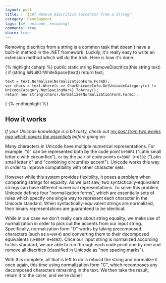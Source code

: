 ```yaml
---
layout: post
title: ! '[C#] Remove diacritics (accents) from a string' 
category: Development
tags: [c#, unicode, encoding]
comments: true
share: true
---
```


Removing diacritics from a string is a common task that doesn't have a built-in method in the .NET framework. Luckily, it's really easy to write an extension method which will do the trick. Here is how it's done.

{% highlight csharp %}
public static string RemoveDiacritics(this string text)
{
    if (string.IsNullOrWhiteSpace(text))
        return text;

    text = text.Normalize(NormalizationForm.FormD);
    var chars = text.Where(c => CharUnicodeInfo.GetUnicodeCategory(c) != UnicodeCategory.NonSpacingMark).ToArray();
    return new string(chars).Normalize(NormalizationForm.FormC);
}
{% endhighlight %}

## How it works

*If your Unicode knowledge is a bit rusty, check out [my post from two weeks ago which covers the essentials](http://www.levibotelho.com/development/unicode-and-utf-what-you-need-to-know/) before going on.*

Many characters in Unicode have multiple numerical representations. For example, "ô" can be represented both by the code point `U+00F4` ("Latin small letter o with circumflex"), or by the pair of code points `U+006F 0+0302` ("Latin small letter o" and "combining circumflex accent"). Unicode works this way in order to improve compatibility with other character sets.

However while this system provides flexibility, it poses a problem when comparing strings for equality. As we just saw, two syntactically-equivalent strings can have different numerical representations. To solve this problem, Unicode defines four "normalization forms", which are essentially sets of rules which specify one single way to represent each character in the Unicode standard. When syntactically-equivalent strings are normalized, their binary representations are guaranteed to be identical.

While in our case we don't really care about string equality, we make use of normalization in order to pick out the accents from our input string. Specifically, normalization form "D" works by taking precomposed characters (such as `U+00F4`) and converting them to their decomposed equivalents (`U+006F 0+0302`). Once our input string is normalized according to this standard, we are able to run through each code point one by one and remove all diacritics (classified in Unicode as "non spacing marks").

With this complete, all that is left to do is rebuild the string and normalize it once again, this time using normalization form "C", which recomposes any decomposed characters remaining in the text. We then take the result, return it to the caller, and we're done!